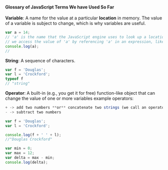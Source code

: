 #### Glossary of JavaScript Terms We have Used So Far

**Variable**: A name for the value at a particular **location** in memory.  The value of a variable is subject to change, which is why variables are useful.

```javascript
var a = 14;
// 'a' is the name that the JavaScript engine uses to look up a location in memory
// we access the value of 'a' by referencing 'a' in an expression, like the one below
console.log(a);
// 

```

**String**: A sequence of characters.

```javascript
var f = 'Douglas';
var l = 'Crockford';
typeof f
// "string"
```

**Operator**: A built-in (e.g., you get it for free) function-like object that can change the value of one or more variables
example operators:
```javascript
+ -> add two numbers **or** concatenate two strings (we call an operator with this dual functionality 'overloaded');
- -> subtract two numbers
```

```javascript
var f = 'Douglas';
var l = 'Crockford';

console.log(f + ' ' + l);
//"Douglas Crockford"

var min = 0;
var max = 12;
var delta = max - min;
console.log(delta);
```
